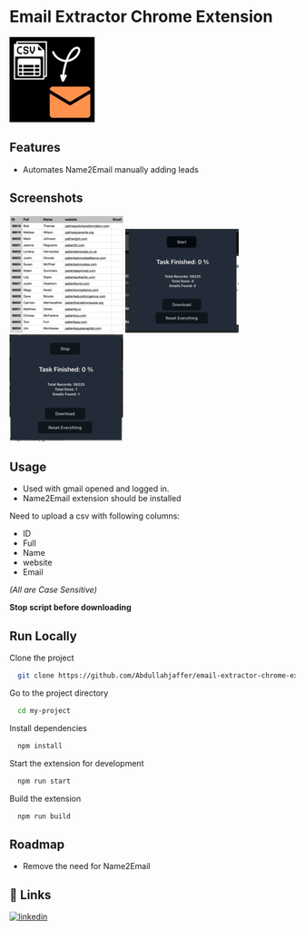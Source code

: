 # Email Extractor Chrome Extension

![Logo](doc/0.png)

## Features

- Automates Name2Email manually adding leads

## Screenshots

![App Screenshot](doc/1.png)
![App Screenshot](doc/2.png)
![App Screenshot](doc/3.png)

## Usage

- Used with gmail opened and logged in.
- Name2Email extension should be installed

Need to upload a csv with following columns:

- ID
- Full
- Name
- website
- Email

_(All are Case Sensitive)_

**Stop script before downloading**

## Run Locally

Clone the project

```bash
  git clone https://github.com/Abdullahjaffer/email-extractor-chrome-extension.git
```

Go to the project directory

```bash
  cd my-project
```

Install dependencies

```bash
  npm install
```

Start the extension for development

```bash
  npm run start
```

Build the extension

```bash
  npm run build
```

## Roadmap

- Remove the need for Name2Email

## 🔗 Links

[![linkedin](https://img.shields.io/badge/linkedin-0A66C2?style=for-the-badge&logo=linkedin&logoColor=white)](https://www.linkedin.com/in/abdullahjaffer/)
